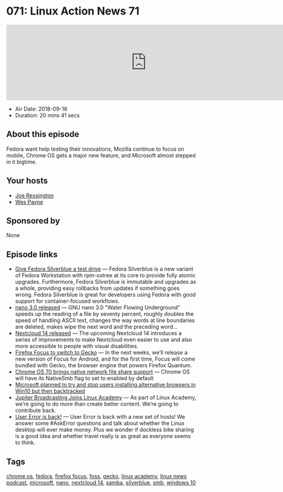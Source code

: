 # 071: Linux Action News 71

<iframe src="https://player.fireside.fm/v2/DAcK9LdX+slboQHHk?theme=dark" width="740" height="200" frameborder="0" scrolling="no"></iframe>

* Air Date: 2018-09-16
* Duration: 20 mins 41 secs

## About this episode

Fedora want help testing their innovations, Mozilla continue to focus on mobile, Chrome OS gets a major new feature, and Microsoft almost stepped in it bigtime.

## Your hosts
* [Joe Ressington](https://linuxactionnews.com/hosts/joe)
* [Wes Payne](https://linuxactionnews.com/guests/wes)

## Sponsored by

None



## Episode links

  * [Give Fedora Silverblue a test drive](https://fedoramagazine.org/give-fedora-silverblue-a-test-drive/ "Give Fedora Silverblue a test drive") — Fedora Silverblue is a new variant of Fedora Workstation with rpm-ostree at its core to provide fully atomic upgrades. Furthermore, Fedora Silverblue is immutable and upgrades as a whole, providing easy rollbacks from updates if something goes wrong. Fedora Silverblue is great for developers using Fedora with good support for container-focused workflows.
  * [nano 3.0 released](https://nano-editor.org/news.php?30 "nano 3.0 released") — GNU nano 3.0 "Water Flowing Underground" speeds up the reading of a file by seventy percent, roughly doubles the speed of handling ASCII text, changes the way words at line boundaries are deleted, makes  wipe the next word and  the preceding word...
  * [Nextcloud 14 released](https://nextcloud.com/blog/nextcloud-14-the-most-accessible-nextcloud-ever/ "Nextcloud 14 released") — The upcoming Nextcloud 14 introduces a series of improvements to make Nextcloud even easier to use and also more accessible to people with visual disabilities.
  * [Firefox Focus to switch to Gecko](https://hacks.mozilla.org/2018/09/focus-with-geckoview/ "Firefox Focus to switch to Gecko") — In the next weeks, we’ll release a new version of Focus for Android, and for the first time, Focus will come bundled with Gecko, the browser engine that powers Firefox Quantum.
  * [Chrome OS 70 brings native network file share support](https://www.xda-developers.com/chrome-os-70-brings-native-network-file-share-support/ "Chrome OS 70 brings native network file share support") — Chrome OS will have its NativeSmb flag to set to enabled by default
  * [Microsoft planned to try and stop users installing alternative browsers in Win10 but then backtracked](https://www.zdnet.com/article/in-latest-windows-test-builds-microsoft-discourages-alternate-browsers/ "Microsoft planned to try and stop users installing alternative browsers in Win10 but then backtracked")
  * [Jupiter Broadcasting Joins Linux Academy](https://linuxacademy.com/blog/linuxacademy-com/jupiter-broadcasting-joins-linux-academy/ "Jupiter Broadcasting Joins Linux Academy") — As part of Linux Academy, we’re going to do more than create better content. We’re going to contribute back.
  * [User Error is back!](https://error.show/48 "User Error is back!") — User Error is back with a new set of hosts! We answer some #AskError questions and talk about whether the Linux desktop will ever make money. Plus we wonder if dockless bike sharing is a good idea and whether travel really is as great as everyone seems to think. 



## Tags

[chrome os](https://linuxactionnews.com/tags/chrome%20os), [fedora](https://linuxactionnews.com/tags/fedora), [firefox focus](https://linuxactionnews.com/tags/firefox%20focus), [foss](https://linuxactionnews.com/tags/foss), [gecko](https://linuxactionnews.com/tags/gecko), [linux academy](https://linuxactionnews.com/tags/linux%20academy), [linux news podcast](https://linuxactionnews.com/tags/linux%20news%20podcast), [microsoft](https://linuxactionnews.com/tags/microsoft), [nano](https://linuxactionnews.com/tags/nano), [nextcloud 14](https://linuxactionnews.com/tags/nextcloud%2014), [samba](https://linuxactionnews.com/tags/samba), [silverblue](https://linuxactionnews.com/tags/silverblue), [smb](https://linuxactionnews.com/tags/smb), [windows 10](https://linuxactionnews.com/tags/windows%2010)